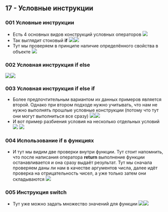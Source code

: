 ## **17 - Условные инструкции**

### **001 Условные инструкции**

- Есть 4 основных видов конструкций условных операторов
![](../_png/Pasted%20image%2020220908185515.png)
- Так выглядит стоковый **if**
![](../_png/Pasted%20image%2020220908185527.png)![](../_png/Pasted%20image%2020220908185531.png)
- Тут мы проверяем в принципе наличие определённого свойства в объекте
![](../_png/Pasted%20image%2020220908185539.png)
### **002 Условная инструкция if else**
![](../_png/Pasted%20image%2020220908185546.png)![](../_png/Pasted%20image%2020220908185611.png)
### **003 Условная инструкция if else if**
- Более предпочтительным вариантом их данных примеров является второй. Однако при втором подходе нужно учитывать, что нам не нужно выполнять прошлые условные конструкции (потому что тут они могут выполниться все сразу)
![](../_png/Pasted%20image%2020220908185631.png)![](../_png/Pasted%20image%2020220908185637.png)
- И вот пример разбиения условия на несколько отдельных условий
![](../_png/Pasted%20image%2020220908185701.png)
![](../_png/Pasted%20image%2020220908185708.png)
### **004 Использование if в функциях**
- И тут мы видим две проверки внутри функции. Тут стоит напомнить, что после написания оператора **return** выполнение функции останавливается и она сразу выдаёт результат. Тут мы сначала проверяем даны ли нам в качестве аргументов числа, далее идёт проверка на отрицательность чисел, а уже только затем они складываются
![](../_png/Pasted%20image%2020220908185749.png)
### **005 Инструкция switch**

- Тут уже можно задать множество значений для функции
![](../_png/Pasted%20image%2020220908185755.png)![](../_png/Pasted%20image%2020220908185805.png)